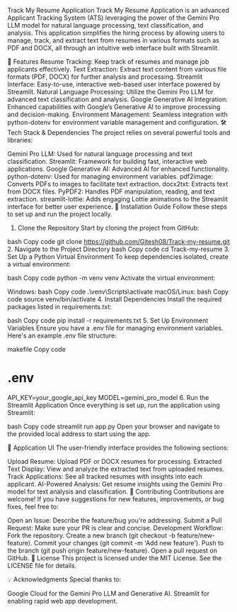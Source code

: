 
Track My Resume Application
Track My Resume Application is an advanced Applicant Tracking System (ATS) leveraging the power of the Gemini Pro LLM model for natural language processing, text classification, and analysis. This application simplifies the hiring process by allowing users to manage, track, and extract text from resumes in various formats such as PDF and DOCX, all through an intuitive web interface built with Streamlit.

🚀 Features
Resume Tracking: Keep track of resumes and manage job applicants effectively.
Text Extraction: Extract text content from various file formats (PDF, DOCX) for further analysis and processing.
Streamlit Interface: Easy-to-use, interactive web-based user interface powered by Streamlit.
Natural Language Processing: Utilize the Gemini Pro LLM for advanced text classification and analysis.
Google Generative AI Integration: Enhanced capabilities with Google’s Generative AI to improve processing and decision-making.
Environment Management: Seamless integration with python-dotenv for environment variable management and configuration.
🛠️ Tech Stack & Dependencies
The project relies on several powerful tools and libraries:

Gemini Pro LLM: Used for natural language processing and text classification.
Streamlit: Framework for building fast, interactive web applications.
Google Generative AI: Advanced AI for enhanced functionality.
python-dotenv: Used for managing environment variables.
pdf2image: Converts PDFs to images to facilitate text extraction.
docx2txt: Extracts text from DOCX files.
PyPDF2: Handles PDF manipulation, reading, and text extraction.
streamlit-lottie: Adds engaging Lottie animations to the Streamlit interface for better user experience.
🧩 Installation Guide
Follow these steps to set up and run the project locally.

1. Clone the Repository
Start by cloning the project from GitHub:

bash
Copy code
git clone https://github.com/Gitesh08/Track-my-resume.git
2. Navigate to the Project Directory
bash
Copy code
cd Track-my-resume
3. Set Up a Python Virtual Environment
To keep dependencies isolated, create a virtual environment:

bash
Copy code
python -m venv venv
Activate the virtual environment:

Windows:
bash
Copy code
.\venv\Scripts\activate
macOS/Linux:
bash
Copy code
source venv/bin/activate
4. Install Dependencies
Install the required packages listed in requirements.txt:

bash
Copy code
pip install -r requirements.txt
5. Set Up Environment Variables
Ensure you have a .env file for managing environment variables. Here's an example .env file structure:

makefile
Copy code
# .env
API_KEY=your_google_api_key
MODEL=gemini_pro_model
6. Run the Streamlit Application
Once everything is set up, run the application using Streamlit:

bash
Copy code
streamlit run app.py
Open your browser and navigate to the provided local address to start using the app.

🎨 Application UI
The user-friendly interface provides the following sections:

Upload Resume: Upload PDF or DOCX resumes for processing.
Extracted Text Display: View and analyze the extracted text from uploaded resumes.
Track Applications: See all tracked resumes with insights into each applicant.
AI-Powered Analysis: Get resume insights using the Gemini Pro model for text analysis and classification.
🤝 Contributing
Contributions are welcome! If you have suggestions for new features, improvements, or bug fixes, feel free to:

Open an Issue: Describe the feature/bug you're addressing.
Submit a Pull Request: Make sure your PR is clear and concise.
Development Workflow:
Fork the repository.
Create a new branch (git checkout -b feature/new-feature).
Commit your changes (git commit -m 'Add new feature').
Push to the branch (git push origin feature/new-feature).
Open a pull request on GitHub.
📜 License
This project is licensed under the MIT License. See the LICENSE file for details.

💡 Acknowledgments
Special thanks to:

Google Cloud for the Gemini Pro LLM and Generative AI.
Streamlit for enabling rapid web app development.
